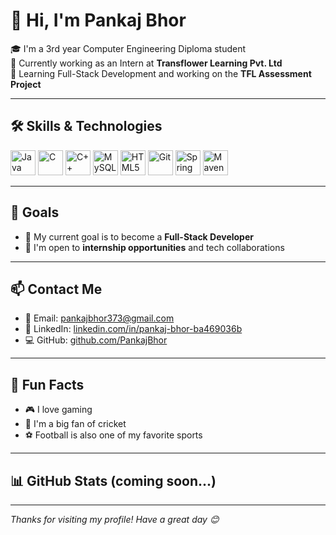 # 👋 Hi, I'm Pankaj Bhor

🎓 I'm a 3rd year Computer Engineering Diploma student  
💼 Currently working as an Intern at **Transflower Learning Pvt. Ltd**  
🌱 Learning Full-Stack Development and working on the **TFL Assessment Project**

---

## 🛠️ Skills & Technologies

<!-- Programming Languages -->
<img src="https://cdn.jsdelivr.net/gh/devicons/devicon/icons/java/java-original.svg" alt="Java" width="40" height="40"/>
<img src="https://cdn.jsdelivr.net/gh/devicons/devicon/icons/c/c-original.svg" alt="C" width="40" height="40"/>
<img src="https://cdn.jsdelivr.net/gh/devicons/devicon/icons/cplusplus/cplusplus-original.svg" alt="C++" width="40" height="40"/>
<img src="https://cdn.jsdelivr.net/gh/devicons/devicon/icons/mysql/mysql-original.svg" alt="MySQL" width="40" height="40"/>
<img src="https://cdn.jsdelivr.net/gh/devicons/devicon/icons/html5/html5-original.svg" alt="HTML5" width="40" height="40"/>

<!-- Tools / Frameworks -->
<img src="https://cdn.jsdelivr.net/gh/devicons/devicon/icons/git/git-original.svg" alt="Git" width="40" height="40"/>
<img src="https://cdn.jsdelivr.net/gh/devicons/devicon/icons/spring/spring-original.svg" alt="Spring Boot" width="40" height="40"/>
<img src="https://cdn.jsdelivr.net/gh/devicons/devicon/icons/maven/maven-original.svg" alt="Maven" width="40" height="40"/>

---

## 🎯 Goals
- 🚀 My current goal is to become a **Full-Stack Developer**
- 🤝 I'm open to **internship opportunities** and tech collaborations

---

## 📫 Contact Me
- 📧 Email: [pankajbhor373@gmail.com](mailto:pankajbhor373@gmail.com)  
- 🔗 LinkedIn: [linkedin.com/in/pankaj-bhor-ba469036b](https://www.linkedin.com/in/pankaj-bhor-ba469036b/)  
- 💻 GitHub: [github.com/PankajBhor](https://github.com/PankajBhor)

---

## 💬 Fun Facts
- 🎮 I love gaming  
- 🏏 I'm a big fan of cricket  
- ⚽ Football is also one of my favorite sports

---

## 📊 GitHub Stats (coming soon...)
<!-- Add your GitHub stats and trophies later here -->

<!--
![Pankaj's GitHub stats](https://github-readme-stats.vercel.app/api?username=PankajBhor&show_icons=true&theme=radical)
![Top Langs](https://github-readme-stats.vercel.app/api/top-langs/?username=PankajBhor&layout=compact)
-->

---

*Thanks for visiting my profile! Have a great day 😊*
